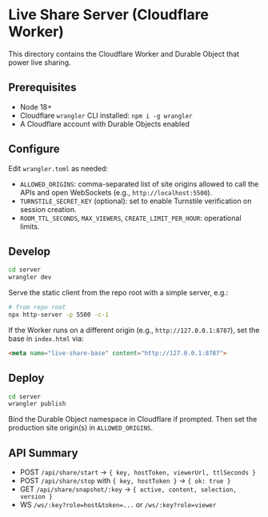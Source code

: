 # Live Share Server (Cloudflare Worker)

This directory contains the Cloudflare Worker and Durable Object that power live sharing.

## Prerequisites
- Node 18+
- Cloudflare `wrangler` CLI installed: `npm i -g wrangler`
- A Cloudflare account with Durable Objects enabled

## Configure
Edit `wrangler.toml` as needed:
- `ALLOWED_ORIGINS`: comma-separated list of site origins allowed to call the APIs and open WebSockets (e.g., `http://localhost:5500`).
- `TURNSTILE_SECRET_KEY` (optional): set to enable Turnstile verification on session creation.
- `ROOM_TTL_SECONDS`, `MAX_VIEWERS`, `CREATE_LIMIT_PER_HOUR`: operational limits.

## Develop
```sh
cd server
wrangler dev
```

Serve the static client from the repo root with a simple server, e.g.:
```sh
# from repo root
npx http-server -p 5500 -c-1
```

If the Worker runs on a different origin (e.g., `http://127.0.0.1:8787`), set the base in `index.html` via:
```html
<meta name="live-share-base" content="http://127.0.0.1:8787">
```

## Deploy
```sh
cd server
wrangler publish
```
Bind the Durable Object namespace in Cloudflare if prompted. Then set the production site origin(s) in `ALLOWED_ORIGINS`.

## API Summary
- POST `/api/share/start` → `{ key, hostToken, viewerUrl, ttlSeconds }`
- POST `/api/share/stop` with `{ key, hostToken }` → `{ ok: true }`
- GET `/api/share/snapshot/:key` → `{ active, content, selection, version }`
- WS `/ws/:key?role=host&token=...` or `/ws/:key?role=viewer` 